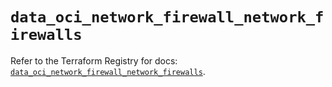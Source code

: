 # `data_oci_network_firewall_network_firewalls`

Refer to the Terraform Registry for docs: [`data_oci_network_firewall_network_firewalls`](https://registry.terraform.io/providers/hashicorp/oci/7.19.0/docs/data-sources/network_firewall_network_firewalls).
